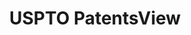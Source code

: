 ---
layout: default
bigquery: https://console.cloud.google.com/bigquery?p=patents-public-data&d=patentsview&page=dataset
citation: Attribution should be given to PatentsView for use, distribution, or derivative
  works.
code: https://github.com/CSSIP-AIR/PatentsView-Code-Snippets/
contributors: USPTO
cost: None
description: 'PatentsView includes US patent data including raw data (summaries, applications,
  pregrant applications), disambugations of inventors and assignees, and inventor
  gender estimates.  Also foreign priority data, # of figures and sheets, and government
  interest statements.'
documentation: https://patentsview.org/query/builder-faqs
last_edit: Mon, 04 Apr 2022 19:02:57 GMT
location: https://patentsview.org/
maintained_by: USPTO
record_creation_timestamp: 12/2/2020 17:20:46
schema_fields: '[''gi_statement'', ''disamb_inventor_id_20190312'', ''main_group'',
  ''location_id'', ''field_title'', ''application_id'', ''level_two'', ''male_flag'',
  ''sequence'', ''subsection_id'', ''kind'', ''f371_date'', ''rule_47'', ''disamb_inventor_id_20171226'',
  ''uuid'', ''level_one'', ''disamb_inventor_id_20181127'', ''country'', ''term_grant'',
  ''disamb_inventor_id_20200630'', ''id'', ''subgroup'', ''number'', ''disamb_assignee_id_20191008'',
  ''patent_id'', ''name_last'', ''latin_name'', ''designation'', ''doctype'', ''disamb_assignee_id_20190820'',
  ''citation_id'', ''disamb_inventor_id_20171003'', ''lname'', ''num_claims'', ''section_id'',
  ''assignee_id'', ''type'', ''text'', ''disamb_inventor_id_20170808'', ''organization_id'',
  ''county_fips'', ''disamb_assignee_id_20191231'', ''ipc_class'', ''field_id'', ''action_date'',
  ''ipc_version_indicator'', ''abstract'', ''category'', ''category_id'', ''f102_date'',
  ''lapse_of_patent'', ''classification_status'', ''publication_number'', ''disamb_assignee_id_20181127'',
  ''num_figures'', ''disamb_inventor_id_20191008'', ''dependent'', ''series_code'',
  ''_371_date'', ''section'', ''subcategory_id'', ''disamb_assignee_id_20200929'',
  ''rawinventor_id'', ''num_sheets'', ''deceased'', ''disamb_assignee_id_20190312'',
  ''level_three'', ''disamb_assignee_id_20200630'', ''_102_date'', ''group_id'', ''attribution_status'',
  ''doc_type'', ''rawassignee_id'', ''term_disclaimer'', ''sector_title'', ''length'',
  ''inventor_id'', ''exemplary'', ''rel_id'', ''disamb_inventor_id_20200331'', ''mainclass_id'',
  ''lawyer_id'', ''disamb_inventor_id_20190820'', ''classification_level'', ''classification_value'',
  ''date'', ''latitude'', ''withdrawn'', ''role'', ''status'', ''applicant_type'',
  ''classification_data_source'', ''variety'', ''group'', ''country_transformed'',
  ''disclaimer_date'', ''county'', ''disamb_inventor_id_20191231'', ''name_first'',
  ''filename'', ''longitude'', ''term_extension'', ''subclass'', ''latlong'', ''city'',
  ''disamb_inventor_id_20201229'', ''symbol_position'', ''disamb_inventor_id_20170307'',
  ''relkind'', ''subclass_id'', ''disamb_assignee_id_20200331'', ''contract_award_number'',
  ''name'', ''disamb_inventor_id_20200929'', ''organization'', ''subgroup_id'', ''num'',
  ''title'', ''state'', ''disamb_inventor_id_20180528'', ''state_fips'', ''rawlocation_id'',
  ''fname'', ''male'', ''reldocno'']'
shortname: patentsview
tags:
- disambiguation
- United States
- gender
terms_of_use: Creative Commons Attribution 4.0 International License.
timeframe: 1963-1999
title: USPTO PatentsView
uuid: cf1780b1-e265-4e49-8d1d-83b9cfe0fd9a
---